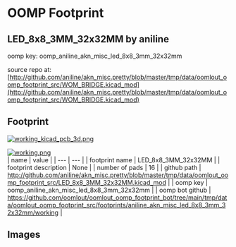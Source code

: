 # OOMP Footprint  
## LED_8x8_3MM_32x32MM  by aniline  
  
oomp key: oomp_aniline_akn_misc_led_8x8_3mm_32x32mm  
  
source repo at: [http://github.com/aniline/akn_misc.pretty/blob/master/tmp/data/oomlout_oomp_footprint_src/WOM_BRIDGE.kicad_mod](http://github.com/aniline/akn_misc.pretty/blob/master/tmp/data/oomlout_oomp_footprint_src/WOM_BRIDGE.kicad_mod)  
## Footprint  
  
[![working_kicad_pcb_3d.png](working_kicad_pcb_3d_600.png)](working_kicad_pcb_3d.png)  
  
[![working.png](working_600.png)](working.png)  
| name | value | 
| --- | --- | 
| footprint name | LED_8x8_3MM_32x32MM | 
| footprint description | None | 
| number of pads | 16 | 
| github path | http://github.com/aniline/akn_misc.pretty/blob/master/tmp/data/oomlout_oomp_footprint_src/LED_8x8_3MM_32x32MM.kicad_mod | 
| oomp key | oomp_aniline_akn_misc_led_8x8_3mm_32x32mm | 
| oomp bot github | https://github.com/oomlout/oomlout_oomp_footprint_bot/tree/main/tmp/data/oomlout_oomp_footprint_src/footprints/aniline_akn_misc_led_8x8_3mm_32x32mm/working | 
## Images  
